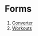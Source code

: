 Forms
===

1. [Converter](https://github.com/AnastasiaLunina/react-ra/tree/main/forms/converter)
1. [Workouts](https://github.com/AnastasiaLunina/react-ra/tree/main/forms/workouts)

